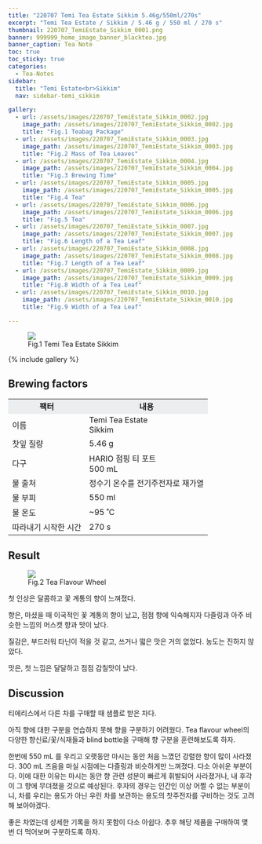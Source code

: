 ```yaml
---
title: "220707 Temi Tea Estate Sikkim 5.46g/550ml/270s"
excerpt: "Temi Tea Estate / Sikkim / 5.46 g / 550 ml / 270 s"
thumbnail: 220707_TemiEstate_Sikkim_0001.png
banner: 999999_home_image_banner_blacktea.jpg
banner_caption: Tea Note
toc: true
toc_sticky: true
categories:
  - Tea-Notes
sidebar:
  title: "Temi Estate<br>Sikkim"
  nav: sidebar-temi_sikkim

gallery:
  - url: /assets/images/220707_TemiEstate_Sikkim_0002.jpg
    image_path: /assets/images/220707_TemiEstate_Sikkim_0002.jpg
    title: "Fig.1 Teabag Package"
  - url: /assets/images/220707_TemiEstate_Sikkim_0003.jpg
    image_path: /assets/images/220707_TemiEstate_Sikkim_0003.jpg
    title: "Fig.2 Mass of Tea Leaves"
  - url: /assets/images/220707_TemiEstate_Sikkim_0004.jpg
    image_path: /assets/images/220707_TemiEstate_Sikkim_0004.jpg
    title: "Fig.3 Brewing Time"
  - url: /assets/images/220707_TemiEstate_Sikkim_0005.jpg
    image_path: /assets/images/220707_TemiEstate_Sikkim_0005.jpg
    title: "Fig.4 Tea"
  - url: /assets/images/220707_TemiEstate_Sikkim_0006.jpg
    image_path: /assets/images/220707_TemiEstate_Sikkim_0006.jpg
    title: "Fig.5 Tea"
  - url: /assets/images/220707_TemiEstate_Sikkim_0007.jpg
    image_path: /assets/images/220707_TemiEstate_Sikkim_0007.jpg
    title: "Fig.6 Length of a Tea Leaf"
  - url: /assets/images/220707_TemiEstate_Sikkim_0008.jpg
    image_path: /assets/images/220707_TemiEstate_Sikkim_0008.jpg
    title: "Fig.7 Length of a Tea Leaf"
  - url: /assets/images/220707_TemiEstate_Sikkim_0009.jpg
    image_path: /assets/images/220707_TemiEstate_Sikkim_0009.jpg
    title: "Fig.8 Width of a Tea Leaf"
  - url: /assets/images/220707_TemiEstate_Sikkim_0010.jpg
    image_path: /assets/images/220707_TemiEstate_Sikkim_0010.jpg
    title: "Fig.9 Width of a Tea Leaf"

---
```



<figure class="align-center">
  <a href="{{ site.url }}{{ site.baseurl }}/assets/images/220707_TemiEstate_Sikkim_0000.png">
  <img src="{{ site.url }}{{ site.baseurl }}/assets/images/220707_TemiEstate_Sikkim_0000.png">
  </a>
  <figcaption>
  Fig.1 Temi Tea Estate Sikkim
  </figcaption>
</figure>

{% include gallery %}

## Brewing factors

<div align="center">
  <table align = "center" >
      <tr bgcolor="#ebedef" align ="center">
      <td><b>팩터</b></td>
      <td><b>내용</b></td>
      </tr>
      <tr>
      <td>이름</td>
      <td>Temi Tea Estate<br>Sikkim</td>
      </tr>
      <tr>
      <td>찻잎 질량</td>
      <td>5.46 g</td>
      </tr>
      <tr>
      <td>다구</td>
      <td>HARIO 점핑 티 포트<br>500 mL</td>
      </tr>
      <tr>
    <td>물 출처</td>
      <td>정수기 온수를 전기주전자로 재가열</td>
      </tr>
      <tr>
    <td>물 부피</td>
      <td>550 ml</td>
      </tr>
      <tr>
    <td>물 온도</td>
      <td>~95 ˚C</td>
      </tr>
      <tr>
    <td>따라내기 시작한 시간</td>
      <td>270 s</td>
      </tr>
  </table>
</div>

## Result

<figure style="width: 75%" class="align-center">
  <a href="{{ site.url }}{{ site.baseurl }}/assets/images/200417_TeaFlavourWheel_eng.png">
  <img src="{{ site.url }}{{ site.baseurl }}/assets/images/200417_TeaFlavourWheel_eng.png">
  </a>
  <figcaption>
  Fig.2 Tea Flavour Wheel
  </figcaption>
  <!-- <p style="color:#aeb6bf;" style="font-size:16px;">Fig.1 Temi Tea Estate Sikkim</p> -->
</figure>

첫 인상은 달콤하고 꽃 계통의 향이 느껴졌다.

향은, 마셨을 때 이국적인 꽃 계통의 향이 났고, 점점 향에 익숙해지자 다즐링과 아주 비슷한 느낌의 머스캣 향과 맛이 났다.

질감은, 부드러워 타닌이 적을 것 같고, 쓰거나 떫은 맛은 거의 없었다. 농도는 진하지 않았다.

맛은, 첫 느낌은 달달하고 점점 감칠맛이 났다.

## Discussion

티에리스에서 다른 차를 구매할 때 샘플로 받은 차다.

아직 향에 대한 구분을 연습하지 못해 향을 구분하기 어려웠다. Tea flavour wheel의 다양한 향신료/꽃/식재들과 blind bottle을 구매해 향 구분을 훈련해보도록 하자.

한번에 550 mL 를 우리고 오랫동안 마시는 동안 처음 느꼈던 강렬한 향이 많이 사라졌다. 300 mL 즈음을 마실 시점에는 다즐링과 비슷하게만 느껴졌다. 다소 아쉬운 부분이다. 이에 대한 이유는 마시는 동안 향 관련 성분이 빠르게 휘발되어 사라졌거나, 내 후각이 그 향에 무뎌졌을 것으로 예상된다. 후자의 경우는 인간인 이상 어쩔 수 없는 부분이니, 차를 우리는 용도가 아닌 우린 차를 보관하는 용도의 찻주전자를 구비하는 것도 고려해 보아야겠다.

좋은 차였는데 상세한 기록을 하지 못함이 다소 아쉽다. 추후 해당 제품을 구매하여 몇 번 더 먹어보며 구분하도록 하자.
